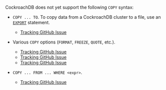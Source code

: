 CockroachDB does not yet support the following `COPY` syntax:

- `COPY ... TO`. To copy data from a CockroachDB cluster to a file, use an [`EXPORT`](export.html) statement.

  - [Tracking GitHub Issue](https://github.com/cockroachdb/cockroach/issues/85571)

- Various `COPY` options (`FORMAT`, `FREEZE`, `QUOTE`, etc.).

  - [Tracking GitHub Issue](https://github.com/cockroachdb/cockroach/issues/85572)
  - [Tracking GitHub Issue](https://github.com/cockroachdb/cockroach/issues/85573)
  - [Tracking GitHub Issue](https://github.com/cockroachdb/cockroach/issues/85574)

- `COPY ... FROM ... WHERE <expr>`.

  - [Tracking GitHub Issue](https://github.com/cockroachdb/cockroach/issues/54580)
